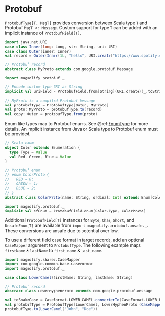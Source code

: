 # Protobuf

`ProtobufType[T, MsgT]` provides conversion between Scala type `T` and Protobuf `MsgT <: Message`. Custom support for type `T` can be added with an implicit instance of `ProtobufField[T]`.

```scala mdoc:compile-only
import java.net.URI
case class Inner(long: Long, str: String, uri: URI)
case class Outer(inner: Inner)
val record = Outer(Inner(1L, "hello", URI.create("https://www.spotify.com")))

// Protobuf record
abstract class MyProto extends com.google.protobuf.Message

import magnolify.protobuf._

// Encode custom type URI as String
implicit val uriField = ProtobufField.from[String](URI.create)(_.toString)
 
// MyProto is a compiled Protobuf Message
val protobufType = ProtobufType[Outer, MyProto]
val proto: MyProto = protobufType.to(record)
val copy: Outer = protobufType.from(proto)
```

Enum like types map to Protobuf enums. See @ref:[EnumType](enums.md) for more details. An implicit instance from Java or Scala type to Protobuf enum must be provided.

```scala mdoc:compile-only
// Scala enum
object Color extends Enumeration {
  type Type = Value
  val Red, Green, Blue = Value
}

// Protobuf enum
// enum ColorProto {
//   RED = 0;
//   GREEN = 1;
//   BLUE = 2;
// }
abstract class ColorProto(name: String, ordinal: Int) extends Enum[ColorProto](name, ordinal) with com.google.protobuf.ProtocolMessageEnum

import magnolify.protobuf._
implicit val efEnum = ProtobufField.enum[Color.Type, ColorProto]
```

Additional `ProtobufField[T]` instances for `Byte`, `Char`, `Short`, and `UnsafeEnum[T]` are available from `import magnolify.protobuf.unsafe._`. These conversions are unsafe due to potential overflow.

To use a different field case format in target records, add an optional `CaseMapper` argument to `ProtobufType`. The following example maps `firstName` & `lastName` to `first_name` & `last_name`.

```scala mdoc:compile-only
import magnolify.shared.CaseMapper
import com.google.common.base.CaseFormat
import magnolify.protobuf._

case class LowerCamel(firstName: String, lastName: String)

// Protobuf record
abstract class LowerHyphenProto extends com.google.protobuf.Message

val toSnakeCase = CaseFormat.LOWER_CAMEL.converterTo(CaseFormat.LOWER_UNDERSCORE).convert _
val protobufType = ProtobufType[LowerCamel, LowerHyphenProto](CaseMapper(toSnakeCase))
protobufType.to(LowerCamel("John", "Doe"))
```
